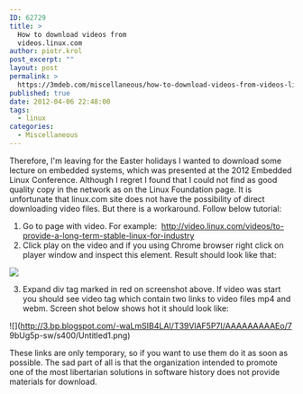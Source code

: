 ```yaml
---
ID: 62729
title: >
  How to download videos from
  videos.linux.com
author: piotr.krol
post_excerpt: ""
layout: post
permalink: >
  https://3mdeb.com/miscellaneous/how-to-download-videos-from-videos-linux-com/
published: true
date: 2012-04-06 22:48:00
tags:
  - linux
categories:
  - Miscellaneous
---
```

Therefore, I'm leaving for the Easter holidays I wanted to download some lecture
on embedded systems, which was presented at the 2012 Embedded Linux Conference.
Although I regret I found that I could not find as good quality copy in the
network as on the Linux Foundation page. It is unfortunate that linux.com site
does not have the possibility of direct downloading video files. But there is a
workaround. Follow below tutorial:

1.  Go to page with video. For example:  <http://video.linux.com/videos/to-provide-a-long-term-stable-linux-for-industry>
2.  Click play on the video and if you using Chrome browser right click on
player window and inspect this element. Result should look like that:

![](/img/chrome-inspect1.png)

3.  Expand div tag marked in red on screenshot above. If video was start you
should see video tag which contain two links to video files mp4 and webm. Screen
shot below shows hot it should look like:

![](http://3.bp.blogspot.com/-waLmSIB4LAI/T39VlAF5P7I/AAAAAAAAAEo/7 9bUg5p-sw/s400/Untitled1.png)

These links are only temporary, so if you want to use them do it as soon as
possible. The sad part of all is that the organization intended to promote one
of the most libertarian solutions in software history does not provide materials
for download.
